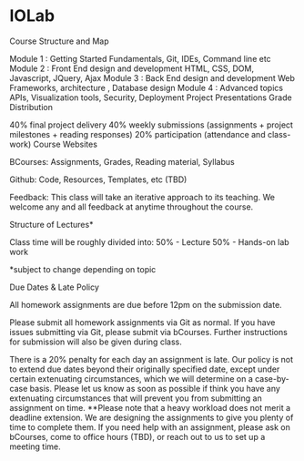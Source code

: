 # IOLab
Course Structure and Map

Module 1 : Getting Started
Fundamentals, Git,  IDEs, Command line etc
Module 2 : Front End design and development
HTML, CSS, DOM, Javascript, JQuery, Ajax
Module 3 : Back End design and development
Web Frameworks, architecture , Database design
Module 4 :  Advanced topics
APIs, Visualization tools, Security, Deployment
Project Presentations
Grade Distribution

40% final project delivery
40% weekly submissions (assignments + project milestones + reading responses)
20% participation (attendance and class-work)
Course Websites

BCourses: Assignments, Grades, Reading material, Syllabus

Github: Code, Resources, Templates, etc (TBD)

Feedback: This class will take an iterative approach to its teaching. We welcome any and all feedback at anytime throughout the course.

Structure of Lectures*

Class time will be roughly divided into:
50% - Lecture
50% - Hands-on lab work 

*subject to change depending on topic

Due Dates & Late Policy

All homework assignments are due before 12pm on the submission date. 

Please submit all homework assignments via Git as normal. If you have issues submitting via Git, please submit via bCourses. Further instructions for submission will also be given during class.

There is a 20% penalty for each day an assignment is late. Our policy is not to extend due dates beyond their originally specified date, except under certain extenuating circumstances, which we will determine on a case-by-case basis. Please let us know as soon as possible if think you have any extenuating circumstances that will prevent you from submitting an assignment on time. **Please note that a heavy workload does not merit a deadline extension. We are designing the assignments to give you plenty of time to complete them. If you need help with an assignment, please ask on bCourses, come to office hours (TBD), or reach out to us to set up a meeting time.
